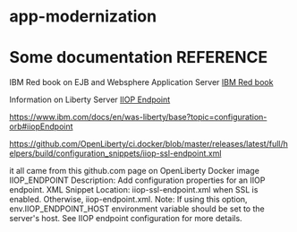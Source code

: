 ﻿# app-modernization

# Some documentation REFERENCE

IBM Red book on EJB and Websphere Application Server
[IBM Red book](http://www.redbooks.ibm.com/redbooks/pdfs/sg248076.pdf)

Information on Liberty Server [IIOP Endpoint](https://github.com/OpenLiberty/ci.docker)

https://www.ibm.com/docs/en/was-liberty/base?topic=configuration-orb#iiopEndpoint

https://github.com/OpenLiberty/ci.docker/blob/master/releases/latest/full/helpers/build/configuration_snippets/iiop-ssl-endpoint.xml

it all came from this github.com page on OpenLiberty  Docker image
IIOP_ENDPOINT
Description: Add configuration properties for an IIOP endpoint.
XML Snippet Location: iiop-ssl-endpoint.xml when SSL is enabled. Otherwise, iiop-endpoint.xml.
Note: If using this option, env.IIOP_ENDPOINT_HOST environment variable should be set to the server's host. See IIOP endpoint configuration for more details.
